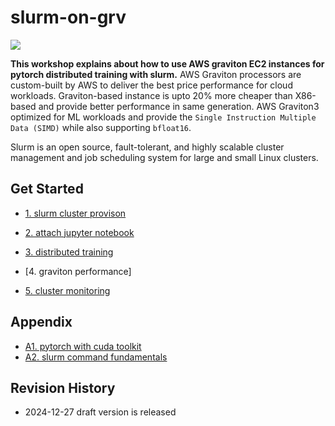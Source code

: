 # slurm-on-grv

![](https://github.com/gnosia93/slurm-on-grv/blob/main/tutorial/images/slurm-ws-arch-1.png)

**This workshop explains about how to use AWS graviton EC2 instances for pytorch distributed training with slurm.** 
AWS Graviton processors are custom-built by AWS to deliver the best price performance for cloud workloads. Graviton-based instance is upto 20% more cheaper than X86-based and provide better performance in same generation. AWS Graviton3 optimized for ML workloads and provide the `Single Instruction Multiple Data (SIMD)` while also supporting `bfloat16`. 

Slurm is an open source, fault-tolerant, and highly scalable cluster management and job scheduling system for large and small Linux clusters. 

## Get Started ##

* [1. slurm cluster provison](https://github.com/gnosia93/slurm-on-grv/blob/main/tutorial/1.provison.md)

* [2. attach jupyter notebook](https://github.com/gnosia93/slurm-on-grv/blob/main/tutorial/2.attach-jupyter.md)

* [3. distributed training](https://github.com/gnosia93/slurm-on-grv/blob/main/tutorial/3.distributed-training.md)

* [4. graviton performance] 

* [5. cluster monitoring](https://github.com/gnosia93/slurm-on-grv/blob/main/tutorial/5.cluster-monitoring.md)
  

## Appendix ##

* [A1. pytorch with cuda toolkit](https://github.com/gnosia93/slurm-on-grv/blob/main/tutorial/a1.cuda-toolkit.md)
* [A2. slurm command fundamentals](https://github.com/gnosia93/slurm-on-grv/blob/main/tutorial/a2.slurm-basic.md)


## Revision History ##
* 2024-12-27 draft version is released



